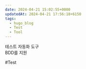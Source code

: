 ```yaml
---
date: 2024-04-21 15:02:55+0000
updatedAt: 2024-04-21 17:56:18+6150
tags:
  - hugo_blog
  - Test
  - Tool
---
```

테스트 자동화 도구  
BDD를 지원

#Test 